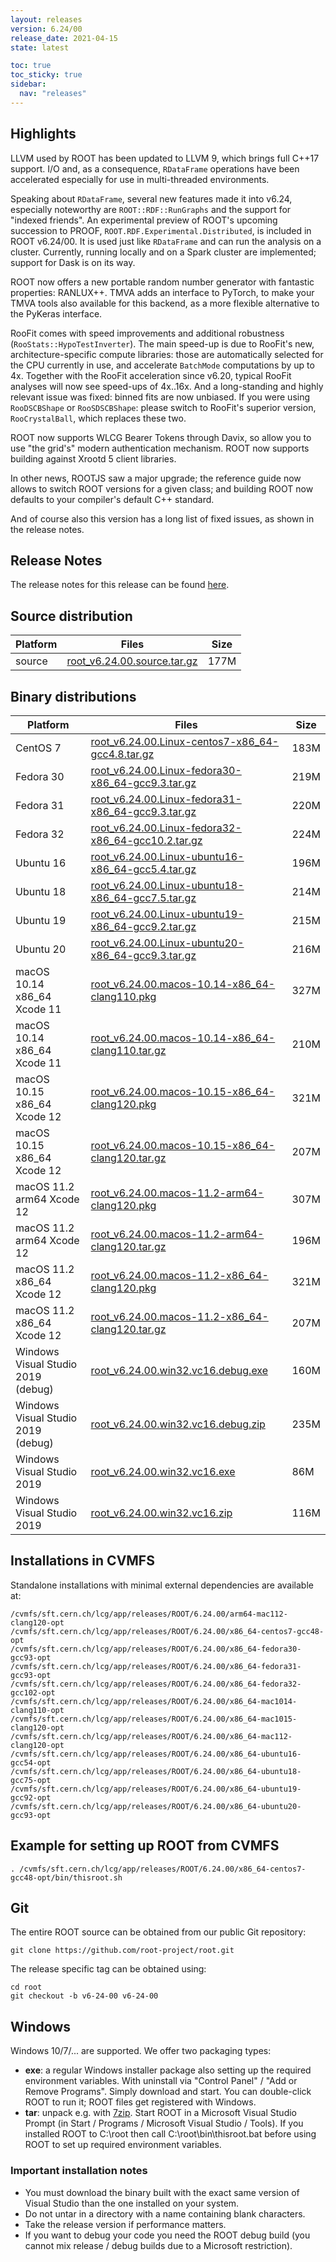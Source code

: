 ```yaml
---
layout: releases
version: 6.24/00
release_date: 2021-04-15
state: latest

toc: true
toc_sticky: true
sidebar:
  nav: "releases"
---
```


## Highlights

LLVM used by ROOT has been updated to LLVM 9, which brings full C++17 support.
I/O and, as a consequence, `RDataFrame` operations have been accelerated especially for use in multi-threaded environments.

Speaking about `RDataFrame`, several new features made it into v6.24, especially noteworthy are `ROOT::RDF::RunGraphs` and the support for "indexed friends".
An experimental preview of ROOT's upcoming succession to PROOF, `ROOT.RDF.Experimental.Distributed`, is included in ROOT v6.24/00.
It is used just like `RDataFrame` and can run the analysis on a cluster.
Currently, running locally and on a Spark cluster are implemented; support for Dask is on its way.

ROOT now offers a new portable random number generator with fantastic properties: RANLUX++.
TMVA adds an interface to PyTorch, to make your TMVA tools also available for this backend, as a more flexible alternative to the PyKeras interface.

RooFit comes with speed improvements and additional robustness (`RooStats::HypoTestInverter`).
The main speed-up is due to RooFit's new, architecture-specific compute libraries:
those are automatically selected for the CPU currently in use, and accelerate `BatchMode` computations by up to 4x.
Together with the RooFit acceleration since v6.20, typical RooFit analyses will now see speed-ups of 4x..16x.
And a long-standing and highly relevant issue was fixed: binned fits are now unbiased.
If you were using `RooDSCBShape` or `RooSDSCBShape`: please switch to RooFit's superior version, `RooCrystalBall`, which replaces these two.

ROOT now supports WLCG Bearer Tokens through Davix, so allow you to use "the grid's" modern authentication mechanism.
ROOT now supports building against Xrootd 5 client libraries.

In other news, ROOTJS saw a major upgrade;
the reference guide now allows to switch ROOT versions for a given class;
and building ROOT now defaults to your compiler's default C++ standard.

And of course also this version has a long list of fixed issues, as shown in the release notes.

## Release Notes

The release notes for this release can be found [here](https://root.cern/doc/v624/release-notes.html).

## Source distribution

| Platform       | Files | Size |
|-----------|-------|-----|
| source | [root_v6.24.00.source.tar.gz](https://root.cern/download/root_v6.24.00.source.tar.gz) | 177M |


## Binary distributions

| Platform       | Files | Size |
|-----------|-------|-----|
| CentOS 7 | [root_v6.24.00.Linux-centos7-x86_64-gcc4.8.tar.gz](https://root.cern/download/root_v6.24.00.Linux-centos7-x86_64-gcc4.8.tar.gz) | 183M |
| Fedora 30 | [root_v6.24.00.Linux-fedora30-x86_64-gcc9.3.tar.gz](https://root.cern/download/root_v6.24.00.Linux-fedora30-x86_64-gcc9.3.tar.gz) | 219M |
| Fedora 31 | [root_v6.24.00.Linux-fedora31-x86_64-gcc9.3.tar.gz](https://root.cern/download/root_v6.24.00.Linux-fedora31-x86_64-gcc9.3.tar.gz) | 220M |
| Fedora 32 | [root_v6.24.00.Linux-fedora32-x86_64-gcc10.2.tar.gz](https://root.cern/download/root_v6.24.00.Linux-fedora32-x86_64-gcc10.2.tar.gz) | 224M |
| Ubuntu 16 | [root_v6.24.00.Linux-ubuntu16-x86_64-gcc5.4.tar.gz](https://root.cern/download/root_v6.24.00.Linux-ubuntu16-x86_64-gcc5.4.tar.gz) | 196M |
| Ubuntu 18 | [root_v6.24.00.Linux-ubuntu18-x86_64-gcc7.5.tar.gz](https://root.cern/download/root_v6.24.00.Linux-ubuntu18-x86_64-gcc7.5.tar.gz) | 214M |
| Ubuntu 19 | [root_v6.24.00.Linux-ubuntu19-x86_64-gcc9.2.tar.gz](https://root.cern/download/root_v6.24.00.Linux-ubuntu19-x86_64-gcc9.2.tar.gz) | 215M |
| Ubuntu 20 | [root_v6.24.00.Linux-ubuntu20-x86_64-gcc9.3.tar.gz](https://root.cern/download/root_v6.24.00.Linux-ubuntu20-x86_64-gcc9.3.tar.gz) | 216M |
| macOS 10.14 x86_64 Xcode 11 | [root_v6.24.00.macos-10.14-x86_64-clang110.pkg](https://root.cern/download/root_v6.24.00.macos-10.14-x86_64-clang110.pkg) | 327M |
| macOS 10.14 x86_64 Xcode 11 | [root_v6.24.00.macos-10.14-x86_64-clang110.tar.gz](https://root.cern/download/root_v6.24.00.macos-10.14-x86_64-clang110.tar.gz) | 210M |
| macOS 10.15 x86_64 Xcode 12 | [root_v6.24.00.macos-10.15-x86_64-clang120.pkg](https://root.cern/download/root_v6.24.00.macos-10.15-x86_64-clang120.pkg) | 321M |
| macOS 10.15 x86_64 Xcode 12 | [root_v6.24.00.macos-10.15-x86_64-clang120.tar.gz](https://root.cern/download/root_v6.24.00.macos-10.15-x86_64-clang120.tar.gz) | 207M |
| macOS 11.2 arm64 Xcode 12 | [root_v6.24.00.macos-11.2-arm64-clang120.pkg](https://root.cern/download/root_v6.24.00.macos-11.2-arm64-clang120.pkg) | 307M |
| macOS 11.2 arm64 Xcode 12 | [root_v6.24.00.macos-11.2-arm64-clang120.tar.gz](https://root.cern/download/root_v6.24.00.macos-11.2-arm64-clang120.tar.gz) | 196M |
| macOS 11.2 x86_64 Xcode 12 | [root_v6.24.00.macos-11.2-x86_64-clang120.pkg](https://root.cern/download/root_v6.24.00.macos-11.2-x86_64-clang120.pkg) | 321M |
| macOS 11.2 x86_64 Xcode 12 | [root_v6.24.00.macos-11.2-x86_64-clang120.tar.gz](https://root.cern/download/root_v6.24.00.macos-11.2-x86_64-clang120.tar.gz) | 207M |
| Windows Visual Studio 2019 (debug) | [root_v6.24.00.win32.vc16.debug.exe](https://root.cern/download/root_v6.24.00.win32.vc16.debug.exe) | 160M |
| Windows Visual Studio 2019 (debug) | [root_v6.24.00.win32.vc16.debug.zip](https://root.cern/download/root_v6.24.00.win32.vc16.debug.zip) | 235M |
| Windows Visual Studio 2019 | [root_v6.24.00.win32.vc16.exe](https://root.cern/download/root_v6.24.00.win32.vc16.exe) |  86M |
| Windows Visual Studio 2019 | [root_v6.24.00.win32.vc16.zip](https://root.cern/download/root_v6.24.00.win32.vc16.zip) | 116M |

## Installations in CVMFS

Standalone installations with minimal external dependencies are available at:
~~~
/cvmfs/sft.cern.ch/lcg/app/releases/ROOT/6.24.00/arm64-mac112-clang120-opt
/cvmfs/sft.cern.ch/lcg/app/releases/ROOT/6.24.00/x86_64-centos7-gcc48-opt
/cvmfs/sft.cern.ch/lcg/app/releases/ROOT/6.24.00/x86_64-fedora30-gcc93-opt
/cvmfs/sft.cern.ch/lcg/app/releases/ROOT/6.24.00/x86_64-fedora31-gcc93-opt
/cvmfs/sft.cern.ch/lcg/app/releases/ROOT/6.24.00/x86_64-fedora32-gcc102-opt
/cvmfs/sft.cern.ch/lcg/app/releases/ROOT/6.24.00/x86_64-mac1014-clang110-opt
/cvmfs/sft.cern.ch/lcg/app/releases/ROOT/6.24.00/x86_64-mac1015-clang120-opt
/cvmfs/sft.cern.ch/lcg/app/releases/ROOT/6.24.00/x86_64-mac112-clang120-opt
/cvmfs/sft.cern.ch/lcg/app/releases/ROOT/6.24.00/x86_64-ubuntu16-gcc54-opt
/cvmfs/sft.cern.ch/lcg/app/releases/ROOT/6.24.00/x86_64-ubuntu18-gcc75-opt
/cvmfs/sft.cern.ch/lcg/app/releases/ROOT/6.24.00/x86_64-ubuntu19-gcc92-opt
/cvmfs/sft.cern.ch/lcg/app/releases/ROOT/6.24.00/x86_64-ubuntu20-gcc93-opt
~~~


## Example for setting up ROOT from CVMFS

~~~
. /cvmfs/sft.cern.ch/lcg/app/releases/ROOT/6.24.00/x86_64-centos7-gcc48-opt/bin/thisroot.sh
~~~

## Git

The entire ROOT source can be obtained from our public Git repository:

~~~
git clone https://github.com/root-project/root.git
~~~
The release specific tag can be obtained using:
~~~
cd root
git checkout -b v6-24-00 v6-24-00
~~~


## Windows

Windows 10/7/... are supported. We offer two packaging types:

 * **exe**: a regular Windows installer package also setting up the required environment variables. With uninstall via "Control Panel" / "Add or Remove Programs". Simply download and start. You can double-click ROOT to run it; ROOT files get registered with Windows.
 * **tar**: unpack e.g. with [7zip](https://www.7-zip.org). Start ROOT in a Microsoft Visual Studio Prompt (in Start / Programs / Microsoft Visual Studio / Tools). If you installed ROOT to C:\root then call C:\root\bin\thisroot.bat before using ROOT to set up required environment variables.

### Important installation notes

 * You must download the binary built with the exact same version of Visual Studio than the one installed on your system.
 * Do not untar in a directory with a name containing blank characters.
 * Take the release version if performance matters.
 * If you want to debug your code you need the ROOT debug build (you cannot mix release / debug builds due to a Microsoft restriction).
